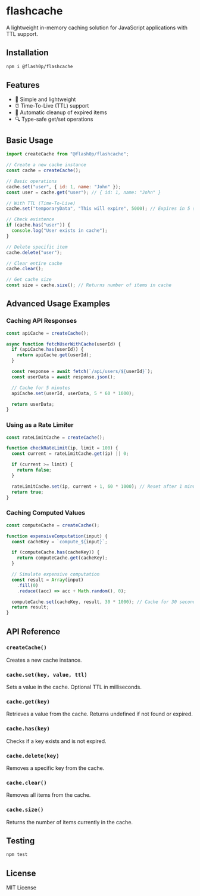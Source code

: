 # flashcache

A lightweight in-memory caching solution for JavaScript applications with TTL support.

## Installation

```bash
npm i @flash0p/flashcache
```

## Features

- 🚀 Simple and lightweight
- ⏰ Time-To-Live (TTL) support
- 🧹 Automatic cleanup of expired items
- 🔍 Type-safe get/set operations

## Basic Usage

```javascript
import createCache from "@flash0p/flashcache";

// Create a new cache instance
const cache = createCache();

// Basic operations
cache.set("user", { id: 1, name: "John" });
const user = cache.get("user"); // { id: 1, name: "John" }

// With TTL (Time-To-Live)
cache.set("temporaryData", "This will expire", 5000); // Expires in 5 seconds

// Check existence
if (cache.has("user")) {
  console.log("User exists in cache");
}

// Delete specific item
cache.delete("user");

// Clear entire cache
cache.clear();

// Get cache size
const size = cache.size(); // Returns number of items in cache
```

## Advanced Usage Examples

### Caching API Responses

```javascript
const apiCache = createCache();

async function fetchUserWithCache(userId) {
  if (apiCache.has(userId)) {
    return apiCache.get(userId);
  }

  const response = await fetch(`/api/users/${userId}`);
  const userData = await response.json();

  // Cache for 5 minutes
  apiCache.set(userId, userData, 5 * 60 * 1000);

  return userData;
}
```

### Using as a Rate Limiter

```javascript
const rateLimitCache = createCache();

function checkRateLimit(ip, limit = 100) {
  const current = rateLimitCache.get(ip) || 0;

  if (current >= limit) {
    return false;
  }

  rateLimitCache.set(ip, current + 1, 60 * 1000); // Reset after 1 minute
  return true;
}
```

### Caching Computed Values

```javascript
const computeCache = createCache();

function expensiveComputation(input) {
  const cacheKey = `compute_${input}`;

  if (computeCache.has(cacheKey)) {
    return computeCache.get(cacheKey);
  }

  // Simulate expensive computation
  const result = Array(input)
    .fill(0)
    .reduce((acc) => acc + Math.random(), 0);

  computeCache.set(cacheKey, result, 30 * 1000); // Cache for 30 seconds
  return result;
}
```

## API Reference

### `createCache()`

Creates a new cache instance.

### `cache.set(key, value, ttl)`

Sets a value in the cache. Optional TTL in milliseconds.

### `cache.get(key)`

Retrieves a value from the cache. Returns undefined if not found or expired.

### `cache.has(key)`

Checks if a key exists and is not expired.

### `cache.delete(key)`

Removes a specific key from the cache.

### `cache.clear()`

Removes all items from the cache.

### `cache.size()`

Returns the number of items currently in the cache.

## Testing

```bash
npm test
```

## License

MIT License
